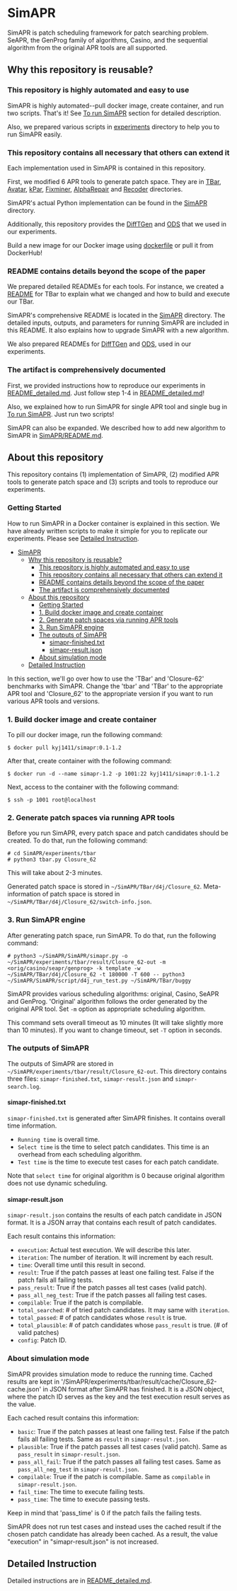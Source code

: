 # SimAPR
SimAPR is patch scheduling framework for patch searching problem.
SeAPR, the GenProg family of algorithms, Casino, and the sequential algorithm from the original APR tools are all supported.

## Why this repository is reusable?
### This repository is highly automated and easy to use
SimAPR is highly automated--pull docker image, create container, and run two scripts. That's it!
See [To run SimAPR](./README_detailed.md#to-run-simapr) section for detailed description.

Also, we prepared various scripts in [experiments](./experiments/) directory to help you to run SimAPR easily.

### This repository contains all necessary that others can extend it
Each implementation used in SimAPR is contained in this repository.

First, we modified 6 APR tools to generate patch space.
They are in [TBar](./TBar), [Avatar](./Avatar), [kPar](./kPar), [Fixminer](./Fixminer), [AlphaRepair](./AlphaRepair) and [Recoder](./Recoder) directories.

SimAPR's actual Python implementation can be found in the [SimAPR](./SimAPR) directory.

Additionally, this repository provides the [DiffTGen](./DiffTGen/) and [ODS](./ODS/) that we used in our experiments.

Build a new image for our Docker image using [dockerfile](./dockerfile/) or pull it from DockerHub!

### README contains details beyond the scope of the paper
We prepared detailed READMEs for each tools.
For instance, we created a [README](./TBar/README.md) for TBar to explain what we changed and how to build and execute our TBar.

SimAPR's comprehensive README is located in the [SimAPR](./SimAPR/) directory.
The detailed inputs, outputs, and parameters for running SimAPR are included in this README.
It also explains how to upgrade SimAPR with a new algorithm.

We also prepared READMEs for [DiffTGen](./DiffTGen/README.md) and [ODS](./ODS/README.md), used in our experiments.

### The artifact is comprehensively documented
First, we provided instructions how to reproduce our experiments in [README_detailed.md](./README_detailed.md).
Just follow step 1-4 in [README_detailed.md](./README_detailed.md)!

Also, we explained how to run SimAPR for single APR tool and single bug in [To run SimAPR](./README_detailed.md#to-run-simapr).
Just run two scripts!

SimAPR can also be expanded. We described how to add new algorithm to SimAPR in [SimAPR/README.md](./SimAPR/README.md#How-to-Add-and-Run-a-New-Patch-Scheduling-Algorithm).

## About this repository
<!-- <img src="./overview.png" alt="overview" width="600" title="Overview of SimAPR">

Figure: Overview of SimAPR -->

This repository contains (1) implementation of SimAPR, (2) modified APR tools to generate patch space and (3) scripts and tools to reproduce our experiments. 

### Getting Started
How to run SimAPR in a Docker container is explained in this section.
We have already written scripts to make it simple for you to replicate our experiments.
Please see [Detailed Instruction](#detailed-instruction).

- [SimAPR](#simapr)
  - [Why this repository is reusable?](#why-this-repository-is-reusable)
    - [This repository is highly automated and easy to use](#this-repository-is-highly-automated-and-easy-to-use)
    - [This repository contains all necessary that others can extend it](#this-repository-contains-all-necessary-that-others-can-extend-it)
    - [README contains details beyond the scope of the paper](#readme-contains-details-beyond-the-scope-of-the-paper)
    - [The artifact is comprehensively documented](#the-artifact-is-comprehensively-documented)
  - [About this repository](#about-this-repository)
    - [Getting Started](#getting-started)
    - [1. Build docker image and create container](#1-build-docker-image-and-create-container)
    - [2. Generate patch spaces via running APR tools](#2-generate-patch-spaces-via-running-apr-tools)
    - [3. Run SimAPR engine](#3-run-simapr-engine)
    - [The outputs of SimAPR](#the-outputs-of-simapr)
      - [simapr-finished.txt](#simapr-finishedtxt)
      - [simapr-result.json](#simapr-resultjson)
    - [About simulation mode](#about-simulation-mode)
  - [Detailed Instruction](#detailed-instruction)

In this section, we'll go over how to use the 'TBar' and 'Closure-62' benchmarks with SimAPR.
Change the 'tbar' and 'TBar' to the appropriate APR tool and 'Closure_62' to the appropriate version if you want to run various APR tools and versions.

### 1. Build docker image and create container
<!-- First, clone our repository:
```
$ git clone https://github.com/FreddyYJ/SimAPR.git
$ cd SimAPR
```

To build docker image, run the following command:
```
$ cd dockerfile
$ docker build -t simapr:1.2 -f D4J-1.2-Dockerfile ..
``` -->

To pill our docker image, run the following command:
```
$ docker pull kyj1411/simapr:0.1-1.2
```

After that, create container with the following command:
```
$ docker run -d --name simapr-1.2 -p 1001:22 kyj1411/simapr:0.1-1.2
```

Next, access to the container with the following command:
```
$ ssh -p 1001 root@localhost
```

### 2. Generate patch spaces via running APR tools
Before you run SimAPR, every patch space and patch candidates should be created. To do that, run the following command:
```
# cd SimAPR/experiments/tbar
# python3 tbar.py Closure_62
```

This will take about 2-3 minutes.

Generated patch space is stored in `~/SimAPR/TBar/d4j/Closure_62`.
Meta-information of patch space is stored in `~/SimAPR/TBar/d4j/Closure_62/switch-info.json`.

### 3. Run SimAPR engine
After generating patch space, run SimAPR. To do that, run the following command:
```
# python3 ~/SimAPR/SimAPR/simapr.py -o ~/SimAPR/experiments/tbar/result/Closure_62-out -m <orig/casino/seapr/genprog> -k template -w ~/SimAPR/TBar/d4j/Closure_62 -t 180000 -T 600 -- python3 ~/SimAPR/SimAPR/script/d4j_run_test.py ~/SimAPR/TBar/buggy
```

SimAPR provides various scheduling algorithms: original, Casino, SeAPR and GenProg.
'Original' algorithm follows the order generated by the original APR tool.
Set `-m` option as appropriate scheduling algorithm.

This command sets overall timeout as 10 minutes (It will take slightly more than 10 minutes).
If you want to change timeout, set `-T` option in seconds.

### The outputs of SimAPR
The outputs of SimAPR are stored in `~/SimAPR/experiments/tbar/result/Closure_62-out`.
This directory contains three files: `simapr-finished.txt`, `simapr-result.json` and `simapr-search.log`.
#### simapr-finished.txt
`simapr-finished.txt` is generated after SimAPR finishes.
It contains overall time information.
* `Running time` is overall time.
* `Select time` is the time to select patch candidates. This time is an overhead from each scheduling algorithm.
* `Test time` is the time to execute test cases for each patch candidate.

Note that `select time` for original algorithm is 0 because original algorithm does not use dynamic scheduling.

#### simapr-result.json
`simapr-result.json` contains the results of each patch candidate in JSON format.
It is a JSON array that contains each result of patch candidates.

Each result contains this information:
* `execution`: Actual test execution. We will describe this later.
* `iteration`: The number of iteration. It will increment by each result.
* `time`: Overall time until this result in second.
* `result`: True if the patch passes at least one failing test. False if the patch fails all failing tests.
* `pass_result`: True if the patch passes all test cases (valid patch).
* `pass_all_neg_test`: True if the patch passes all failing test cases.
* `compilable`: True if the patch is compilable.
* `total_searched`: # of tried patch candidates. It may same with `iteration`.
* `total_passed`: # of patch candidates whose `result` is true.
* `total_plausible`: # of patch candidates whose `pass_result` is true. (# of valid patches)
* `config`: Patch ID.

### About simulation mode
SimAPR provides simulation mode to reduce the running time.
Cached results are kept in '/SimAPR/experiments/tbar/result/cache/Closure_62-cache.json' in JSON format after SimAPR has finished.
It is a JSON object, where the patch ID serves as the key and the test execution result serves as the value.

Each cached result contains this information:
* `basic`: True if the patch passes at least one failing test. False if the patch fails all failing tests. Same as `result` in `simapr-result.json`.
* `plausible`: True if the patch passes all test cases (valid patch). Same as `pass_result` in `simapr-result.json`.
* `pass_all_fail`: True if the patch passes all failing test cases. Same as `pass_all_neg_test` in `simapr-result.json`.
* `compilable`: True if the patch is compilable. Same as `compilable` in `simapr-result.json`.
* `fail_time`: The time to execute failing tests.
* `pass_time`: The time to execute passing tests.

Keep in mind that 'pass_time' is 0 if the patch fails the failing tests.

SimAPR does not run test cases and instead uses the cached result if the chosen patch candidate has already been cached.
As a result, the value "execution" in "simapr-result.json" is not increased.

## Detailed Instruction
Detailed instructions are in [README_detailed.md](./README_detailed.md).